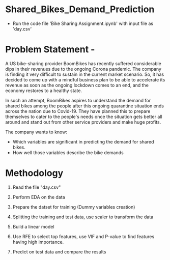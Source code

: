 # Shared_Bikes_Demand_Prediction

- Run the code file 'Bike Sharing Assignment.ipynb' with input file as 'day.csv'

# Problem Statement - 

A US bike-sharing provider BoomBikes has recently suffered considerable dips in their revenues due to the ongoing Corona pandemic. The company is finding it very difficult to sustain in the current market scenario. So, it has decided to come up with a mindful business plan to be able to accelerate its revenue as soon as the ongoing lockdown comes to an end, and the economy restores to a healthy state.

In such an attempt, BoomBikes aspires to understand the demand for shared bikes among the people after this ongoing quarantine situation ends across the nation due to Covid-19. They have planned this to prepare themselves to cater to the people's needs once the situation gets better all around and stand out from other service providers and make huge profits.

The company wants to know:

- Which variables are significant in predicting the demand for shared bikes.
- How well those variables describe the bike demands

# Methodology

1. Read the file "day.csv"

2. Perform EDA on the data

3. Prepare the datset for training (Dummy variables creation)

4. Splitting the training and test data, use scaler to transform the data

5. Build a linear model

6. Use RFE to select top features, use VIF and P-value to find features having high importance.

7. Predict on test data and compare the results
